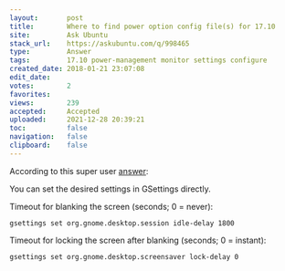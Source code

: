 ```yaml
---
layout:       post
title:        Where to find power option config file(s) for 17.10
site:         Ask Ubuntu
stack_url:    https://askubuntu.com/q/998465
type:         Answer
tags:         17.10 power-management monitor settings configure
created_date: 2018-01-21 23:07:08
edit_date:    
votes:        2
favorites:    
views:        239
accepted:     Accepted
uploaded:     2021-12-28 20:39:21
toc:          false
navigation:   false
clipboard:    false
---
```


According to this super user [answer][1]:

You can set the desired settings in GSettings directly.

Timeout for blanking the screen (seconds; 0 = never):

``` 
gsettings set org.gnome.desktop.session idle-delay 1800

```

Timeout for locking the screen after blanking (seconds; 0 = instant):

``` 
gsettings set org.gnome.desktop.screensaver lock-delay 0

```



  [1]: https://superuser.com/questions/727120/make-gnome-screen-lock-after-1-hour-not-15-minutes

